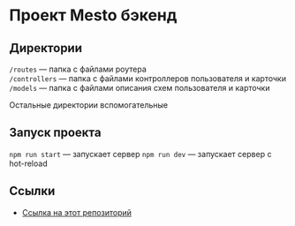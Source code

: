 # Проект Mesto бэкенд

## Директории

`/routes` — папка с файлами роутера  
`/controllers` — папка с файлами контроллеров пользователя и карточки
`/models` — папка с файлами описания схем пользователя и карточки  
  
Остальные директории вспомогательные

## Запуск проекта

`npm run start` — запускает сервер
`npm run dev` — запускает сервер с hot-reload

## Ссылки

- [Ссылка на этот репозиторий](https://github.com/maxim7137/express-mesto-gha)
